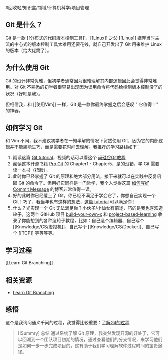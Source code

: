 #回收站/知识盒/领域/计算机科学/项目管理

## Git 是什么？

Git 是一款 [[分布式的代码版本控制工具]]，[[Linux]] 之父 [[Linus]] 嫌弃当时主流的中心式的版本控制工具太难用还要花钱，就自己开发出了 Git 用来维护 Linux 的版本（给大佬跪了）。

## 为什么使用 Git

Git 的设计非常优雅，但初学者通常因为很难理解其内部逻辑因此会觉得非常难用。对 Git 不熟悉的初学者很容易出现因为误用命令将代码给控制版本控制没了的状况（好吧是我）。

但相信我，和 [[使用Vim]] 一样，Git 是一款你最终掌握之后会感叹 " 它值得！" 的神器。

## 如何学习 Git

和 Vim 不同，我不建议初学者在一知半解的情况下贸然使用 Git，因为它的内部逻辑并不能熟能生巧，而是需要花时间去理解。我推荐的学习路线如下：

1. 阅读这篇 [Git tutorial](https://missing.csail.mit.edu/2020/version-control/)，视频的话可以看这个 [尚硅谷Git教程](https://www.bilibili.com/video/BV1vy4y1s7k6)
2. 阅读这本开源书籍 [Pro Git](https://git-scm.com/book/en/v2) 的 Chapter1 - Chapter5，是的没错，学 Git 需要读一本书（捂脸）。
3. 此时你已经掌握了 Git 的原理和绝大部分用法，接下来就可以在实践中反复巩固 Git 的命令了。但用好它同样是一门哲学，我个人觉得这篇 [如何写好 Commit Message](https://chris.beams.io/posts/git-commit/) 的博客非常值得一读。
4. 好的此时你已经爱上了 Git，你已经不满足于学会它了，你想自己实现一个 Git！巧了，我当年也有这样的想法，[这篇 tutorial](https://wyag.thb.lt/) 可以满足你！
5. 什么？光实现一个 Git 无法满足你？小伙子/小仙女有前途，巧的是我也喜欢造轮子，这两个 GitHub 项目 [build-your-own-x](https://github.com/danistefanovic/build-your-own-x) 和 [project-based-learning](https://github.com/tuvtran/project-based-learning) 收录了你能想到的各种造轮子教程，比如：自己造个编辑器、自己写个 [[Knowledge/CS/虚拟机]]、自己写个 [[Knowledge/CS/Docker]]、自己写个 [[TCP]] 等等等等。

## 学习过程

[[Learn Git Branching]]

## 相关资源

- [Learn Git Branching](https://learngitbranching.js.org/?locale=zh_CN)

## 感悟

这个是我询问通义千问的过程，我觉得比较重要：[了解Git的过程](https://tongyi.aliyun.com/qianwen/share?shareId=a40fb3c9-f77f-4c68-83a0-9489af41250d)

> [!Summry] 总结
> 通过系统了解 Git 原理，我突然发现开源的好处了，它可以回溯到一个团队项目初期的情况，通过查看他们的分支情况，来学习他们是如何一步一步完成项目的，这有助于我们学习理解软件过程时间的宝贵途径。

